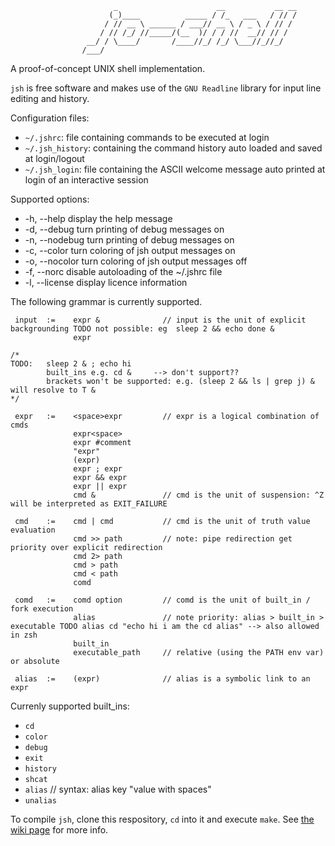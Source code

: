 ```
                       _                      __           __ __
                      (_)____          _____ / /_   ___   / // /
                     / // __ \ ______ / ___// __ \ / _ \ / // / 
                    / // /_/ //_____/(__  )/ / / //  __// // /  
                 __/ / \____/       /____//_/ /_/ \___//_//_/   
                /___/                                           
```

A proof-of-concept UNIX shell implementation.

`jsh` is free software and makes use of the `GNU Readline` library for input line editing and history.

Configuration files:
 * `~/.jshrc`: file containing commands to be executed at login
 * `~/.jsh_history`: containing the command history auto loaded and saved at login/logout
 * `~/.jsh_login`: file containing the ASCII welcome message auto printed at login of an interactive session

Supported options:
* -h, --help	display the help message
* -d, --debug	turn printing of debug messages on
* -n, --nodebug	turn printing of debug messages on
* -c, --color	turn coloring of jsh output messages on
* -o, --nocolor	turn coloring of jsh output messages off
* -f, --norc	disable autoloading of the ~/.jshrc file
* -l, --license	display licence information

The following grammar is currently supported.

```
 input  :=    expr &              // input is the unit of explicit backgrounding TODO not possible: eg  sleep 2 && echo done &
              expr

/*
TODO:   sleep 2 & ; echo hi
        built_ins e.g. cd &     --> don't support??
        brackets won't be supported: e.g. (sleep 2 && ls | grep j) & will resolve to T &
*/

 expr   :=    <space>expr         // expr is a logical combination of cmds
              expr<space>
              expr #comment
              "expr"
              (expr)
              expr ; expr
              expr && expr
              expr || expr
              cmd &               // cmd is the unit of suspension: ^Z will be interpreted as EXIT_FAILURE

 cmd    :=    cmd | cmd           // cmd is the unit of truth value evaluation
              cmd >> path         // note: pipe redirection get priority over explicit redirection
              cmd 2> path
              cmd > path
              cmd < path
              comd

 comd   :=    comd option         // comd is the unit of built_in / fork execution
              alias               // note priority: alias > built_in > executable TODO alias cd "echo hi i am the cd alias" --> also allowed in zsh
              built_in
              executable_path     // relative (using the PATH env var) or absolute

 alias  :=    (expr)              // alias is a symbolic link to an expr
```

Currenly supported built_ins:
* `cd`
* `color`
* `debug`
* `exit`
* `history`
* `shcat`
* `alias`       // syntax: alias key "value with spaces"
* `unalias`

To compile `jsh`, clone this respository, `cd` into it and execute `make`. See [the wiki page](https://github.com/jovanbulck/jo-shell/wiki/Compiling-and-running) for more info.
